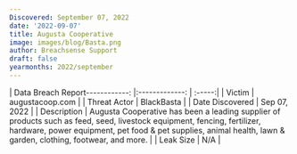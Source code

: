 ```yaml
---
Discovered: September 07, 2022
date: '2022-09-07'
title: Augusta Cooperative
image: images/blog/Basta.png
author: Breachsense Support
draft: false
yearmonths: 2022/september
---
```


| Data Breach Report------------:     |:-------------:    | :-----:|
| Victim      | augustacoop.com      | 
| Threat Actor      | BlackBasta      | 
| Date Discovered      | Sep 07, 2022      | 
| Description      | Augusta Cooperative has been a leading supplier of products such as feed, seed, livestock equipment, fencing, fertilizer, hardware, power equipment, pet food & pet supplies, animal health, lawn & garden, clothing, footwear, and more.      | 
| Leak Size      | N/A      | 

